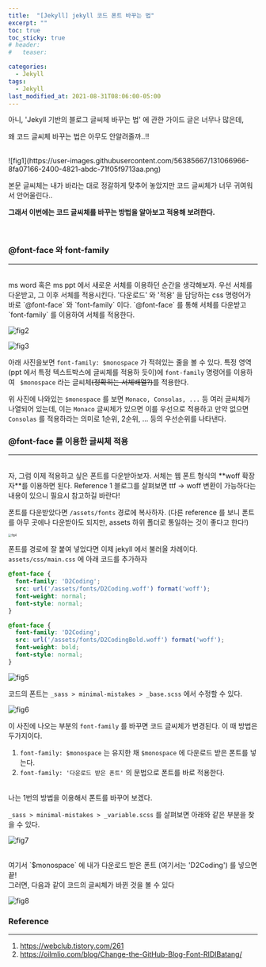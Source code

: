 ```yaml
---
title:  "[Jekyll] jekyll 코드 폰트 바꾸는 법"
excerpt: ""
toc: true
toc_sticky: true
# header:
#   teaser:

categories:
  - Jekyll
tags:
  - Jekyll
last_modified_at: 2021-08-31T08:06:00-05:00
---
```


아니, 'Jekyll 기반의 블로그 글씨체 바꾸는 법' 에 관한 가이드 글은 너무나 많은데,

왜 코드 글씨체 바꾸는 법은 아무도 안알려줄까..!!

<br/>
![fig1](https://user-images.githubusercontent.com/56385667/131066966-8fa07166-2400-4821-abdc-71f05f9713aa.png)

본문 글씨체는 내가 바라는 대로 정갈하게 맞추어 놓았지만 코드 글씨체가 너무 귀여워서 안어울린다..

**그래서 이번에는 코드 글씨체를 바꾸는 방법을 알아보고 적용해 보려한다.**

<br/>

### @font-face 와 font-family
---

<br/>
ms word 혹은 ms ppt 에서 새로운 서체를 이용하던 순간을 생각해보자. 우선 서체를 다운받고, 그 이후 서체를 적용시킨다. '다운로드' 와 '적용' 을 담당하는 css 명령어가 바로 `@font-face` 와 `font-family` 이다. `@font-face` 를 통해 서체를 다운받고 `font-family` 를 이용하여 서체를 적용한다.

![fig2](https://user-images.githubusercontent.com/56385667/131068267-b6409517-6898-4e7b-b4eb-2cdf353489f9.png)

![fig3](https://user-images.githubusercontent.com/56385667/131068273-a3fa26e2-9b05-408d-94d1-cccaa8e8594f.png)

아래 사진을보면 `font-family: $monospace` 가 적혀있는 줄을 볼 수 있다. 특정 영역 (ppt 에서 특정 텍스트박스에 글씨체를 적용하 듯이)에 `font-family` 명령어를 이용하여 ` $monospace` 라는 글씨체~~(정확히는 서체배열?)~~를 적용한다.

위 사진에 나와있는 `$monospace` 를 보면 `Monaco, Consolas, ...` 등 여러 글씨체가 나열되어 있는데, 이는 `Monaco` 글씨체가 있으면 이를 우선으로 적용하고 만약 없으면 `Consolas` 를 적용하라는 의미로 1순위, 2순위, ... 등의 우선순위를 나타낸다.



### @font-face 를 이용한 글씨체 적용
---

<br/>
자, 그럼 이제 적용하고 싶은 폰트를 다운받아보자. 서체는 웹 폰트 형식의 **woff 확장자**를 이용하면 된다. Reference 1 블로그를 살펴보면 ttf -> woff 변환이 가능하다는 내용이 있으니 필요시 참고하길 바란다!

폰트를 다운받았다면 `/assets/fonts` 경로에 복사하자. (다른 reference 를 보니 폰트를 아무 곳에나 다운받아도 되지만, assets 하위 폴더로 통일하는 것이 좋다고 한다!)

<img src="https://user-images.githubusercontent.com/56385667/131451274-3db2c6d4-622a-4d88-be8c-818b4b9d995d.png" alt="fig4" style="zoom:40%;" />

폰트를 경로에 잘 붙여 넣었다면 이제 jekyll 에서 불러올 차례이다. `assets/css/main.css` 에 아래 코드를 추가하자

```css
@font-face {
  font-family: 'D2Coding';
  src: url('/assets/fonts/D2Coding.woff') format('woff');
  font-weight: normal;
  font-style: normal;
}

@font-face {
  font-family: 'D2Coding';
  src: url('/assets/fonts/D2CodingBold.woff') format('woff');
  font-weight: bold;
  font-style: normal;
}
```



![fig5](https://user-images.githubusercontent.com/56385667/131452023-538964bd-a2ea-4ee9-9c43-655ca48570b7.png)

코드의 폰트는 `_sass > minimal-mistakes > _base.scss` 에서 수정할 수 있다.

![fig6](https://user-images.githubusercontent.com/56385667/131452551-bb37511e-22f6-47ed-8303-2261eedaa725.png)

이 사진에 나오는 부분의 `font-family` 를 바꾸면 코드 글씨체가 변경된다. 이 때 방법은 두가지이다.

1. `font-family: $monospace` 는 유지한 채 `$monospace`  에 다운로드 받은 폰트를 넣는다.
2. `font-family: '다운로드 받은 폰트'` 의 문법으로 폰트를 바로 적용한다.

<br/>
나는 1번의 방법을 이용해서 폰트를 바꾸어 보겠다.

`_sass > minimal-mistakes > _variable.scss` 를 살펴보면 아래와 같은 부분을 찾을 수 있다.

![fig7](https://user-images.githubusercontent.com/56385667/131452954-b1fe328d-7cb8-4ec2-beda-4b126279ee66.png)

<br/>
여기서 `$monospace` 에 내가 다운로드 받은 폰트 (여기서는 'D2Coding') 를 넣으면 끝!

<br/>
그러면, 다음과 같이 코드의 글씨체가 바뀐 것을 볼 수 있다

![fig8](https://user-images.githubusercontent.com/56385667/131453147-ce85fb72-50bd-41bb-8561-1d0b315a94b8.png)
<br/>

### Reference
---

1. https://webclub.tistory.com/261
2. https://oilmlio.com/blog/Change-the-GitHub-Blog-Font-RIDIBatang/

